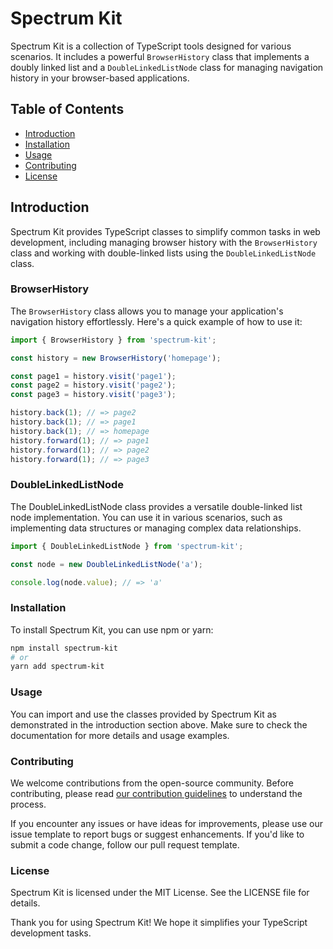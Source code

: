 # Spectrum Kit

Spectrum Kit is a collection of TypeScript tools designed for various scenarios. It includes a powerful `BrowserHistory` class that implements a doubly linked list and a `DoubleLinkedListNode` class for managing navigation history in your browser-based applications.

## Table of Contents

- [Introduction](#introduction)
- [Installation](#installation)
- [Usage](#usage)
- [Contributing](#contributing)
- [License](#license)

## Introduction

Spectrum Kit provides TypeScript classes to simplify common tasks in web development, including managing browser history with the `BrowserHistory` class and working with double-linked lists using the `DoubleLinkedListNode` class.

### BrowserHistory

The `BrowserHistory` class allows you to manage your application's navigation history effortlessly. Here's a quick example of how to use it:

```js
import { BrowserHistory } from 'spectrum-kit';

const history = new BrowserHistory('homepage');

const page1 = history.visit('page1');
const page2 = history.visit('page2');
const page3 = history.visit('page3');

history.back(1); // => page2
history.back(1); // => page1
history.back(1); // => homepage
history.forward(1); // => page1
history.forward(1); // => page2
history.forward(1); // => page3
```

### DoubleLinkedListNode

The DoubleLinkedListNode class provides a versatile double-linked list node implementation. You can use it in various scenarios, such as implementing data structures or managing complex data relationships.

```js
import { DoubleLinkedListNode } from 'spectrum-kit';

const node = new DoubleLinkedListNode('a');

console.log(node.value); // => 'a'
```


### Installation

To install Spectrum Kit, you can use npm or yarn:

```bash
npm install spectrum-kit
# or
yarn add spectrum-kit
```

### Usage

You can import and use the classes provided by Spectrum Kit as demonstrated in the introduction section above. Make sure to check the documentation for more details and usage examples.

### Contributing

We welcome contributions from the open-source community. Before contributing, please read [our contribution guidelines](./.github/CONTRIBUTING.md) to understand the process.

If you encounter any issues or have ideas for improvements, please use our issue template to report bugs or suggest enhancements. If you'd like to submit a code change, follow our pull request template.

### License

Spectrum Kit is licensed under the MIT License. See the LICENSE file for details.

Thank you for using Spectrum Kit! We hope it simplifies your TypeScript development tasks.
